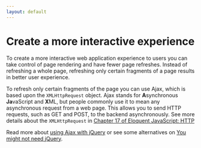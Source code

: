 ```yaml
---
layout: default
---
```

# Create a more interactive experience

To create a more interactive web application experience to users you can take control of page rendering and have fewer page refreshes. Instead of refreshing a whole page, refreshing only certain fragments of a page results in better user experience.

To refresh only certain fragments of the page you can use Ajax, which is based upon the `XMLHttpRequest` object. Ajax stands for **A**synchronous **Ja**vaScript and **X**ML, but people commonly use it to mean any asynchronous request from a web page. This allows you to send HTTP requests, such as GET and POST, to the backend asynchronously. See more details about the `XMLHttpRequest` in [Chapter 17 of Eloquent JavaScript: HTTP](http://eloquentjavascript.net/17_http.html#h_Gh3HVKEFJQ)

Read more about [using Ajax with jQuery](/steps/ajax.html) or see some alternatives on [You might not need jQuery](http://youmightnotneedjquery.com/#ajax).
